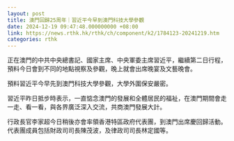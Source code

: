 ```yaml
---
layout: post
title: 澳門回歸25周年｜習近平今早到澳門科技大學參觀
date: 2024-12-19 09:47:48.000000000 +08:00
link: https://news.rthk.hk/rthk/ch/component/k2/1784123-20241219.htm
categories: rthk
---
```


正在澳門的中共中央總書記、國家主席、中央軍委主席習近平，繼續第二日行程，預料今日會到不同的地點視察及參觀，晚上就會出席晚宴及文藝晚會。

預料習近平今早先到澳門科技大學參觀，大學外圍保安嚴密。

習近平昨日抵步時表示，一直惦念澳門的發展和全體居民的福祉，在澳門期間會走一走、看一看，與各界廣泛深入交流，共商澳門發展大計。

行政長官李家超今日稍後亦會率領香港特區政府代表團，到澳門出席慶回歸活動。代表團成員包括財政司司長陳茂波，及律政司司長林定國等。
